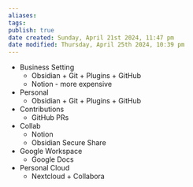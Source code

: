 ```yaml
---
aliases: 
tags: 
publish: true
date created: Sunday, April 21st 2024, 11:47 pm
date modified: Thursday, April 25th 2024, 10:39 pm
---
```


- Business Setting
	- Obsidian + Git + Plugins + GitHub
	- Notion - more expensive
- Personal
	- Obsidian + Git + Plugins + GitHub
- Contributions
	- GitHub PRs
- Collab
	- Notion
	- Obsidian Secure Share
- Google Workspace
	- Google Docs
- Personal Cloud
	- Nextcloud + Collabora